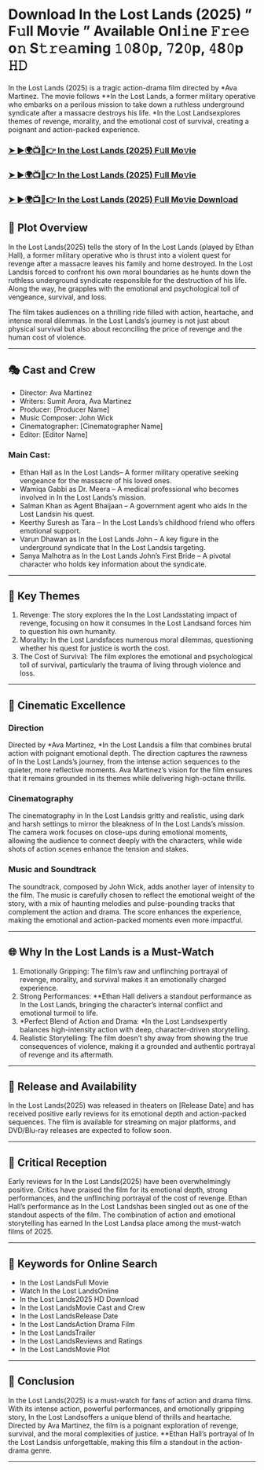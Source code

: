 # Download In the Lost Lands (2025) ” F𝚞ll Mo𝚟ie ” Available Onl𝚒ne 𝙵𝚛𝚎𝚎 o𝚗 S𝚝𝚛𝚎𝚊ming 𝟷𝟶8𝟶p, 𝟽2𝟶p, 𝟺8𝟶p 𝙷𝙳

In the Lost Lands (2025) is a tragic action-drama film directed by *Ava Martinez. The movie follows **In the Lost Lands, a former military operative who embarks on a perilous mission to take down a ruthless underground syndicate after a massacre destroys his life. *In the Lost Landsexplores themes of revenge, morality, and the emotional cost of survival, creating a poignant and action-packed experience.

### [➤ ►🌍📺📱👉   In the Lost Lands (2025) F𝚞ll Mo𝚟ie](https://rb.gy/gav7zf)

### [➤ ►🌍📺📱👉   In the Lost Lands (2025) F𝚞ll Mo𝚟ie](https://rb.gy/gav7zf)

### [➤ ►🌍📺📱👉   In the Lost Lands (2025) F𝚞ll Mo𝚟ie Downl𝚘ad](https://rb.gy/gav7zf)

## 📖 Plot Overview

In the Lost Lands(2025) tells the story of In the Lost Lands (played by Ethan Hall), a former military operative who is thrust into a violent quest for revenge after a massacre leaves his family and home destroyed. In the Lost Landsis forced to confront his own moral boundaries as he hunts down the ruthless underground syndicate responsible for the destruction of his life. Along the way, he grapples with the emotional and psychological toll of vengeance, survival, and loss.

The film takes audiences on a thrilling ride filled with action, heartache, and intense moral dilemmas. In the Lost Lands’s journey is not just about physical survival but also about reconciling the price of revenge and the human cost of violence.

---

## 🎭 Cast and Crew

- Director: Ava Martinez  
- Writers: Sumit Arora, Ava Martinez  
- Producer: [Producer Name]  
- Music Composer: John Wick  
- Cinematographer: [Cinematographer Name]  
- Editor: [Editor Name]  

### Main Cast:

- Ethan Hall as In the Lost Lands– A former military operative seeking vengeance for the massacre of his loved ones.  
- Wamiqa Gabbi as Dr. Meera – A medical professional who becomes involved in In the Lost Lands’s mission.  
- Salman Khan as Agent Bhaijaan – A government agent who aids In the Lost Landsin his quest.  
- Keerthy Suresh as Tara – In the Lost Lands’s childhood friend who offers emotional support.  
- Varun Dhawan as In the Lost Lands John – A key figure in the underground syndicate that In the Lost Landsis targeting.  
- Sanya Malhotra as In the Lost Lands John’s First Bride – A pivotal character who holds key information about the syndicate.

---

## 🌟 Key Themes

1. Revenge: The story explores the In the Lost Landsstating impact of revenge, focusing on how it consumes In the Lost Landsand forces him to question his own humanity.  
2. Morality: In the Lost Landsfaces numerous moral dilemmas, questioning whether his quest for justice is worth the cost.  
3. The Cost of Survival: The film explores the emotional and psychological toll of survival, particularly the trauma of living through violence and loss.

---

## 🎥 Cinematic Excellence

### Direction  
Directed by *Ava Martinez, *In the Lost Landsis a film that combines brutal action with poignant emotional depth. The direction captures the rawness of In the Lost Lands’s journey, from the intense action sequences to the quieter, more reflective moments. Ava Martinez’s vision for the film ensures that it remains grounded in its themes while delivering high-octane thrills.

### Cinematography  
The cinematography in In the Lost Landsis gritty and realistic, using dark and harsh settings to mirror the bleakness of In the Lost Lands’s mission. The camera work focuses on close-ups during emotional moments, allowing the audience to connect deeply with the characters, while wide shots of action scenes enhance the tension and stakes.

### Music and Soundtrack  
The soundtrack, composed by John Wick, adds another layer of intensity to the film. The music is carefully chosen to reflect the emotional weight of the story, with a mix of haunting melodies and pulse-pounding tracks that complement the action and drama. The score enhances the experience, making the emotional and action-packed moments even more impactful.

---

## 🌐 Why In the Lost Lands is a Must-Watch

1. Emotionally Gripping: The film’s raw and unflinching portrayal of revenge, morality, and survival makes it an emotionally charged experience.  
2. Strong Performances: **Ethan Hall delivers a standout performance as In the Lost Lands, bringing the character’s internal conflict and emotional turmoil to life.  
3. *Perfect Blend of Action and Drama: *In the Lost Landsexpertly balances high-intensity action with deep, character-driven storytelling.  
4. Realistic Storytelling: The film doesn’t shy away from showing the true consequences of violence, making it a grounded and authentic portrayal of revenge and its aftermath.

---

## 📅 Release and Availability

In the Lost Lands(2025) was released in theaters on [Release Date] and has received positive early reviews for its emotional depth and action-packed sequences. The film is available for streaming on major platforms, and DVD/Blu-ray releases are expected to follow soon.

---

## 📝 Critical Reception

Early reviews for In the Lost Lands(2025) have been overwhelmingly positive. Critics have praised the film for its emotional depth, strong performances, and the unflinching portrayal of the cost of revenge. Ethan Hall’s performance as In the Lost Landshas been singled out as one of the standout aspects of the film. The combination of action and emotional storytelling has earned In the Lost Landsa place among the must-watch films of 2025.

---

## 🔑 Keywords for Online Search

- In the Lost LandsFull Movie  
- Watch In the Lost LandsOnline  
- In the Lost Lands2025 HD Download  
- In the Lost LandsMovie Cast and Crew  
- In the Lost LandsRelease Date  
- In the Lost LandsAction Drama Film  
- In the Lost LandsTrailer  
- In the Lost LandsReviews and Ratings  
- In the Lost LandsMovie Plot  

---

## 📢 Conclusion

In the Lost Lands(2025) is a must-watch for fans of action and drama films. With its intense action, powerful performances, and emotionally gripping story, In the Lost Landsoffers a unique blend of thrills and heartache. Directed by Ava Martinez, the film is a poignant exploration of revenge, survival, and the moral complexities of justice. **Ethan Hall’s portrayal of In the Lost Landsis unforgettable, making this film a standout in the action-drama genre.

---
